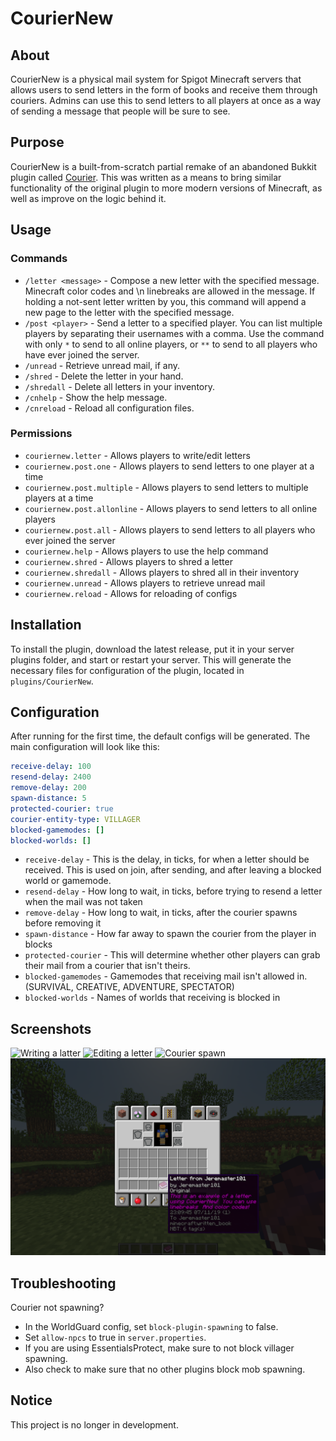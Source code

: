 # CourierNew

## About
CourierNew is a physical mail system for Spigot Minecraft servers that allows users to send letters in the form of books and receive them through couriers. Admins can use this to send letters to all players at once as a way of sending a message that people will be sure to see.

## Purpose
CourierNew is a built-from-scratch partial remake of an abandoned Bukkit plugin called [Courier](https://dev.bukkit.org/projects/courier). This was written as a means to bring similar functionality of the original plugin to more modern versions of Minecraft, as well as improve on the logic behind it.

## Usage

### Commands
- `/letter <message>` - Compose a new letter with the specified message. Minecraft color codes and \n linebreaks are allowed in the message. If holding a not-sent letter written by you, this command will append a new page to the letter with the specified message.
- `/post <player>` - Send a letter to a specified player. You can list multiple players by separating their usernames with a comma. Use the command with only `*` to send to all online players, or `**` to send to all players who have ever joined the server.
- `/unread` - Retrieve unread mail, if any.
- `/shred` - Delete the letter in your hand.
- `/shredall` - Delete all letters in your inventory.
- `/cnhelp` - Show the help message.
- `/cnreload` - Reload all configuration files.

### Permissions
- `couriernew.letter` - Allows players to write/edit letters
- `couriernew.post.one` - Allows players to send letters to one player at a time 
- `couriernew.post.multiple` - Allows players to send letters to multiple players at a time
- `couriernew.post.allonline` - Allows players to send letters to all online players
- `couriernew.post.all` - Allows players to send letters to all players who ever joined the server
- `couriernew.help` - Allows players to use the help command
- `couriernew.shred` - Allows players to shred a letter
- `couriernew.shredall` - Allows players to shred all in their inventory
- `couriernew.unread` - Allows players to retrieve unread mail
- `couriernew.reload` - Allows for reloading of configs

## Installation
To install the plugin, download the latest release, put it in your server plugins folder, and start or restart your server. This will generate the necessary files for configuration of the plugin, located in `plugins/CourierNew`.

## Configuration
After running for the first time, the default configs will be generated. The main configuration will look like this:
```yaml
receive-delay: 100
resend-delay: 2400
remove-delay: 200
spawn-distance: 5
protected-courier: true
courier-entity-type: VILLAGER
blocked-gamemodes: []
blocked-worlds: []
```
- `receive-delay` - This is the delay, in ticks, for when a letter should be received. This is used on join, after sending, and after leaving a blocked world or gamemode. 
- `resend-delay` - How long to wait, in ticks, before trying to resend a letter when the mail was not taken
- `remove-delay` - How long to wait, in ticks, after the courier spawns before removing it
- `spawn-distance` - How far away to spawn the courier from the player in blocks
- `protected-courier` - This will determine whether other players can grab their mail from a courier that isn't theirs.
- `blocked-gamemodes` - Gamemodes that receiving mail isn't allowed in. (SURVIVAL, CREATIVE, ADVENTURE, SPECTATOR)
- `blocked-worlds` - Names of worlds that receiving is blocked in

## Screenshots
![Writing a latter](writeletter.png)
![Editing a letter](editletter.png)
![Courier spawn](courierspawn.png)
![Inventory preview](invpreview.png)

## Troubleshooting
Courier not spawning? 
- In the WorldGuard config, set `block-plugin-spawning` to false.
- Set `allow-npcs` to true in `server.properties`.
- If you are using EssentialsProtect, make sure to not block villager spawning. 
- Also check to make sure that no other plugins block mob spawning.

## Notice
This project is no longer in development.